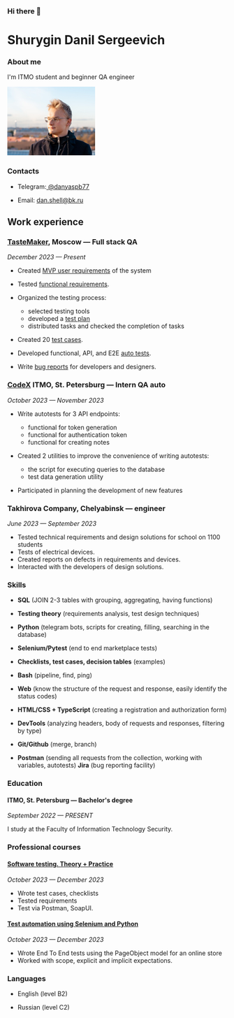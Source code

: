 ### Hi there 👋

# Shurygin Danil Sergeevich



### About me

I'm ITMO student and beginner QA engineer 

![Shurygin Danil Sergeevich](./assets/image.png)

### Contacts

* Telegram:[ @danyaspb77](https://t.me/danyaSPB77)

* Email: dan.shell@bk.ru

## Work experience

### [TasteMaker](https://github.com/Danspb77/TasteMaker_code), Moscow — Full stack QA

*December 2023 — Present*

* Created [MVP user requirements](https://github.com/Danspb77/Requirements-for-TasteMaker/wiki/User-Requirements)  of the system
*  Tested [functional requirements](https://github.com/Danspb77/Requirements-for-TasteMaker/wiki/Functional-requirements).
  
*   Organized the testing process: 
    *   selected testing tools
    *   developed a [test plan](https://github.com/Danspb77/Requirements-for-TasteMaker/wiki/Test-plan)
    *    distributed tasks and checked the completion of tasks
  
* Created 20 [test cases](https://app.qase.io/project/TM).
*  Developed functional, API, and E2E [auto tests](https://github.com/Danspb77/TasteMaker_code).
*  Write [bug reports](https://app.qase.io/defect/TM?status=%5B0%5D&page=1) for developers and designers.

### [CodeX](https://codex.so/) ITMO, St. Petersburg — Intern QA auto

*October 2023 — November 2023*

* Write autotests for  3 API endpoints:
   * functional for token generation
    * functional for authentication token
    * functional for creating notes

  
* Created 2 utilities to improve the convenience of writing autotests:
  * the script for executing queries to the database
  * test data generation utility
* Participated in planning the development of new features

### Takhirova Company, Chelyabinsk — engineer

*June 2023 — September 2023*

* Tested technical requirements  and design solutions for school on 1100 students
* Tests of electrical devices.
* Created reports on defects in requirements and devices. 
* Interacted with the developers of design solutions.

### Skills

 * **SQL** (JOIN 2-3 tables with grouping, aggregating, having functions)

* **Testing theory** (requirements analysis, test design techniques)
  
* **Python** (telegram bots, scripts for creating, filling, searching in the database)
  
* **Selenium/Pytest** (end to end marketplace tests)
* **Checklists, test cases, decision tables** (examples)
* **Bash** (pipeline, find, ping)
* **Web** (know the structure of the request and response, easily identify the status codes)
* **HTML/CSS + TypeScript** (creating a registration and authorization form)
* **DevTools** (analyzing headers, body of requests and responses, filtering by type)
*  **Git/Github** (merge, branch)
* **Postman** (sending all requests from the collection, working with variables, autotests)
 **Jira** (bug reporting facility)

### Education


#### ITMO, St. Petersburg — Bachelor's degree

*September 2022 — PRESENT*

I study at the Faculty of Information Technology Security.

### Professional courses

#### [ Software testing. Theory + Practice](https://drive.google.com/file/d/1yLjgC-HB9Ee7y7s4OXgqztSOU7VpT9nD/view?usp=drive_link)

*October 2023 — December 2023*

* Wrote test cases, checklists
* Tested requirements
*  Test via Postman, SoapUI.
  
#### [Test automation using Selenium and Python](https://drive.google.com/file/d/10Mlk0SyBs9gBXmiWct8QdQi9cwCG73Xz/view?usp=drive_link)

*October 2023 — December 2023*
* Wrote End To End tests using the PageObject model for an online store
* Worked with scope, explicit and implicit expectations.

### Languages

* English (level B2)

* Russian (level C2)


<!--
**Danspb77/Danspb77** is a ✨ _special_ ✨ repository because its `README.md` (this file) appears on your GitHub profile.

Here are some ideas to get you started:

- 🔭 I’m currently working on ...
- 🌱 I’m currently learning ...
- 👯 I’m looking to collaborate on ...
- 🤔 I’m looking for help with ...
- 💬 Ask me about ...
- 📫 How to reach me: ...
- 😄 Pronouns: ...
- ⚡ Fun fact: ...
-->
